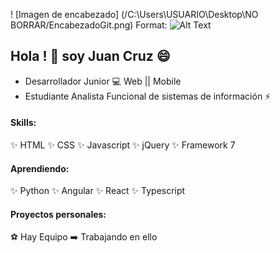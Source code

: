 ! [Imagen de encabezado] (/C:\Users\USUARIO\Desktop\NO BORRAR/EncabezadoGit.png)
Format: ![Alt Text](url)
## Hola ! 👋 soy Juan Cruz 😄

* Desarrollador Junior 💻 Web || Mobile
* Estudiante Analista Funcional de sistemas de información ⚡

#### Skills:

✨ HTML
✨ CSS
✨ Javascript
✨ jQuery
✨ Framework 7

#### Aprendiendo:

✨ Python
✨ Angular
✨ React
✨ Typescript

#### Proyectos personales:

⚽ Hay Equipo ➡️ Trabajando en ello
